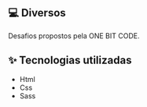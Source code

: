 <p align="center">
  <Exercícios ONE BIT CODE>
</p>

## 💻 Diversos 

Desafios propostos pela ONE BIT CODE.

## ✨ Tecnologias utilizadas

* Html
* Css
* Sass
